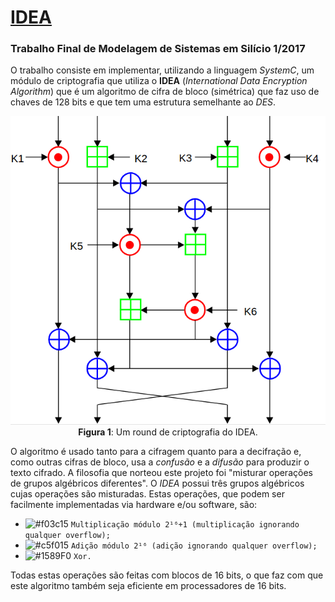 # [IDEA](https://github.com/LSantos06/SystemC_IDEA)
### Trabalho Final de Modelagem de Sistemas em Silício 1/2017
O trabalho consiste em implementar, utilizando a linguagem _SystemC_, um módulo de criptografia que utiliza o __IDEA__ (_International Data Encryption Algorithm_) que é um algoritmo de cifra de bloco (simétrica) que faz uso de chaves de 128 bits e que tem uma estrutura semelhante ao _DES_.

<p align="center">
  <img src="IDEA_round.png">
  <br>
  <t><b>Figura 1</b>: Um round de criptografia do IDEA.</t>
  <br>
</p>

O algoritmo é usado tanto para a cifragem quanto para a decifração e, como outras cifras de bloco, usa a _confusão_ e a _difusão_ para produzir o texto cifrado. A filosofia que norteou este projeto foi "misturar operações de grupos algébricos diferentes". O _IDEA_ possui três grupos algébricos cujas operações são misturadas. Estas operações, que podem ser facilmente implementadas via hardware e/ou software, são:
- ![#f03c15](https://placehold.it/15/f03c15/000000?text=+) `Multiplicação módulo 2¹⁶+1 (multiplicação ignorando qualquer overflow);`
- ![#c5f015](https://placehold.it/15/c5f015/000000?text=+) `Adição módulo 2¹⁶ (adição ignorando qualquer overflow);`
- ![#1589F0](https://placehold.it/15/1589F0/000000?text=+) `Xor.`

Todas estas operações são feitas com blocos de 16 bits, o que faz com que este algoritmo também seja eficiente em processadores de 16 bits.
